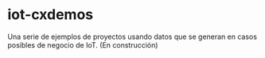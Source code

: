 # iot-cxdemos

Una serie de ejemplos de proyectos usando datos que se generan en casos posibles de negocio de IoT.
(En construcción)
